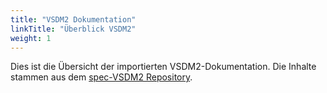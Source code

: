 ```yaml
---
title: "VSDM2 Dokumentation"
linkTitle: "Überblick VSDM2"
weight: 1
---
```


Dies ist die Übersicht der importierten VSDM2-Dokumentation. Die Inhalte stammen aus dem [spec-VSDM2 Repository](https://github.com/gematik/spec-VSDM2).
